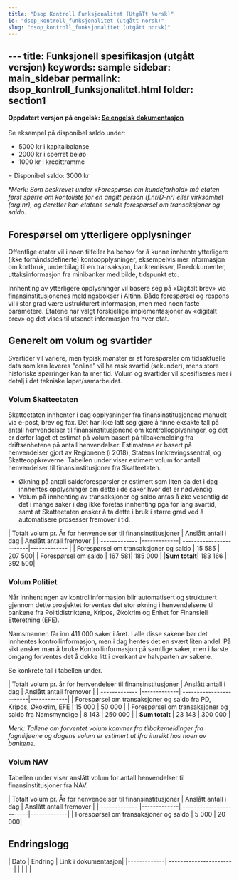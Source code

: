 ```yaml
---
title: "Dsop Kontroll Funksjonalitet (UtgåTt Norsk)"
id: "dsop_kontroll_funksjonalitet (utgått norsk)"
slug: "dsop_kontroll_funksjonalitet (utgått norsk)"
---
```


﻿---
title: Funksjonell spesifikasjon (utgått versjon)
keywords: sample
sidebar: main_sidebar
permalink: dsop_kontroll_funksjonalitet.html
folder: section1
---
**Oppdatert versjon på engelsk: [Se engelsk dokumentasjon](/https:/bitsnorge.github.io/dsop_kontroll_functionalspecification)**
<br ><br >
Se eksempel på disponibel saldo under:
* 5000 kr i kapitalbalanse
* 2000 kr i sperret beløp
* 1000 kr i kredittramme

= Disponibel saldo: 3000 kr

**Merk: Som beskrevet under «Forespørsel om kundeforhold» må etaten først spørre om
kontoliste for en angitt person (f.nr/D-nr) eller virksomhet (org.nr), og deretter kan etatene sende
forespørsel om transaksjoner og saldo.*

## Forespørsel om ytterligere opplysninger
Offentlige etater vil i noen tilfeller ha behov for å kunne innhente ytterligere (ikke forhåndsdefinerte)
kontoopplysninger, eksempelvis mer informasjon om kortbruk, underbilag til en transaksjon,
bankremisser, lånedokumenter, uttaksinformasjon fra minibanker med bilde, tidspunkt etc.

Innhenting av ytterligere opplysninger vil basere seg på «Digitalt brev» via finansinstitusjonenes
meldingsbokser i Altinn. Både forespørsel og respons vil i stor grad være ustrukturert informasjon,
men med noen faste parametere. Etatene har valgt forskjellige implementasjoner av «digitalt brev» og
det vises til utsendt informasjon fra hver etat. 


## Generelt om volum og svartider
Svartider vil variere, men typisk mønster er at forespørsler om tidsaktuelle data som kan leveres
"online" vil ha rask svartid (sekunder), mens store historiske spørringer kan ta mer tid.
Volum og svartider vil spesifiseres mer i detalj i det tekniske løpet/samarbeidet.


### Volum Skatteetaten
Skatteetaten innhenter i dag opplysninger fra finansinstitusjonene manuelt via e-post, brev og fax. Det
har ikke latt seg gjøre å finne eksakte tall på antall henvendelser til finansinstitusjonene om
kontrollopplysninger, og det er derfor laget et estimat på volum basert på tilbakemelding fra
driftsenhetene på antall henvendelser. Estimatene er basert på henvendelser gjort av Regionene (i
2018), Statens Innkrevingssentral, og Skatteoppkreverne. Tabellen under viser estimert volum for
antall henvendelser til finansinstitusjoner fra Skatteetaten.

* Økning på antall saldoforespørsler er estimert som liten da det i dag innhentes opplysninger om
dette i de saker hvor det er nødvendig.
* Volum på innhenting av transaksjoner og saldo antas å øke vesentlig da det i mange saker i dag
ikke foretas innhenting pga for lang svartid, samt at Skatteetaten ønsker å ta dette i bruk i større
grad ved å automatisere prosesser fremover i tid.

| Totalt volum pr. År for henvendelser til finansinstitusjoner      | Anslått antall i dag         | Anslått antall fremover   |
| ------------- |-------------| ------------------------|-------------	|
| Forespørsel om transaksjoner og saldo         | 15 585    | 207 500|
| Forespørsel om saldo | 167 581| 185 000 | 
|**Sum totalt**| 183 166 | 392 500|


### Volum Politiet
Når innhentingen av kontrollinformasjon blir automatisert og strukturert gjennom dette prosjektet forventes det
stor økning i henvendelsene til bankene fra Politidistriktene, Kripos, Økokrim og Enhet for Finansiell Etteretning
(EFE).

Namsmannen får inn 411 000 saker i året. I alle disse sakene bør det innhentes kontrollinformasjon, men i dag
hentes det en svært liten andel. På sikt ønsker man å bruke Kontrollinformasjon på samtlige saker, men i første
omgang forventes det å dekke litt i overkant av halvparten av sakene.

Se konkrete tall i tabellen under.

| Totalt volum pr. år for henvendelser til finansinstitusjoner      | Anslått antall i dag         | Anslått antall fremover   |
| ------------- |-------------| ------------------------|-------------|
| Forespørsel om transaksjoner og saldo fra PD, Kripos, Økokrim, EFE        | 15 000    | 50 000 |
| Forespørsel om transaksjoner og saldo fra Namsmyndige | 8 143 | 250 000 |
| **Sum totalt** | 23 143  | 300 000 |

*Merk: Tallene om forventet volum kommer fra tilbakemeldinger fra fagmiljøene og dagens volum er estimert ut
ifra innsikt hos noen av bankene.*


### Volum NAV

Tabellen under viser anslått volum for antall henvendelser til finansinstitusjoner fra NAV.


| Totalt volum pr. År for henvendelser til finansinstitusjoner      | Anslått antall i dag         | Anslått antall fremover   |
| ------------- |-------------| ------------------------|-------------|
| Forespørsel om transaksjoner og saldo         | 5 000    | 20 000|



## Endringslogg

| Dato         | Endring  | Link i dokumentasjon|
|-------------| ------------------------|
|     |   | |